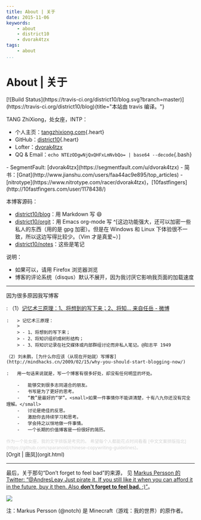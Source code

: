 ```yaml
---
title: About | 关于
date: 2015-11-06
keywords:
    - about
    - district10
    - dvorak4tzx
tags:
    - about
...
```


About | 关于
============

<div class="tzx-fright">
[![Build Status](https://travis-ci.org/district10/blog.svg?branch=master)](https://travis-ci.org/district10/blog){title="本站由 travis 编译。"}
</div>

TANG ZhiXiong，处女座，INTP：

-   个人主页：[tangzhixiong.com](http://tangzhixiong.com){.heart}
-   GitHub：[district10](https://github.com/district10){.heart}
-   Lofter：[dvorak4tzx](http://dvorak4tzx.lofter.com/tag/kindle)
-   QQ & Email：`echo NTEzODgwNjQxQHFxLmNvbQo= | base64 --decode`{.bash}

<div class="tzx-hide">
-   SegmentFault: [dvorak4tzx](https://segmentfault.com/u/dvorak4tzx)
-   简书：[Gnat](http://www.jianshu.com/users/faa44ac9e895/top_articles)
-   [nitrotype](https://www.nitrotype.com/racer/dvorak4tzx)，[10fastfingers](http://10fastfingers.com/user/1178438/)
</div>

本博客源码：

-   [district10/blog](https://github.com/district10/blog)：用 Markdown 写 :smile:
-   [district10/orgit](https://github.com/district10/orgit)：用 Emacs org-mode 写
    ^[这边功能强大，还可以加密一些私人的东西（用的是 gpg 加密）。但是在 Windows 和 Linux 下体验很不一致，所以这边写得比较少。（Vim 才是真爱~）]
-   [district10/notes](https://github.com/district10/notes)：这些是笔记

说明：

-   如果可以，请用 Firefox 浏览器浏览
-   博客的评论系统（disqus）默认不展开，因为我讨厌它影响我页面的加载速度

---

因为很多原因我写博客

:   （1）[记忆术三原理：1、将想到的写下来；2、将知... 来自任岳 - 微博](http://weibo.com/1664910444/Biy24h2m9?type=comment)

    :   > 记忆术三原理：
        >
        > - 1、将想到的写下来；
        > - 2、将知识组织成树形结构；
        > - 3、将知识记录在社交媒体或内部群组讨论而非私人笔记。@阳志平 1949

    （2）刘未鹏，[为什么你应该（从现在开始就）写博客](http://mindhacks.cn/2009/02/15/why-you-should-start-blogging-now/)

    :   用一句话来说就是，写一个博客有很多好处，却没有任何明显的坏处。

        -   能够交到很多志同道合的朋友。
        -   书写是为了更好的思考。
        -   “教”是最好的“学”。<small>如果一件事情你不能讲清楚，十有八九你还没有完全理解。</small>
        -   讨论是绝佳的反思。
        -   激励你去持续学习和思考。
        -   学会持之以恒地做一件事情。
        -   一个长期的价值博客是一份很好的简历。

<small style="color:lightgray;">
作为一个处女座，我的文字排版是考究的。
希望每个人都能花点时间看看 [中文文案排版指北](https://github.com/sparanoid/chinese-copywriting-guidelines)。
</small>

<div class="tzx-hide">
[Orgit | 唐凤](orgit.html)
</div>

---

最后，关于那句“Don’t forget to feel bad”的来源，
见 [Markus Persson 的 Twitter: “@AndresLeay Just pirate it. If you still like
it when you can afford it in the future, buy it then. Also **don't forget to
feel bad.** ;)”](https://twitter.com/notch/status/157261795139125248)。

[![](http://whudoc.qiniudn.com/2016/firefox_2016-07-15_21-01-56.png)](https://tangzx.qiniudn.com/notes)

注：Markus Persson (@notch) 是 Minecraft（游戏：我的世界）的原作者。
